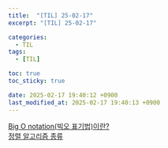 ```yaml
---
title:  "[TIL] 25-02-17"
excerpt: "[TIL] 25-02-17"

categories:
  - TIL
tags:
  - [TIL]

toc: true
toc_sticky: true

date: 2025-02-17 19:40:12 +0900
last_modified_at: 2025-02-17 19:40:13 +0900
---
```


[Big O notation(빅오 표기법)이란?](https://zera1004.github.io/javascript/big-o/)  
[정렬 알고리즘 종류](https://zera1004.github.io/javascript/sorting-algorithm/)